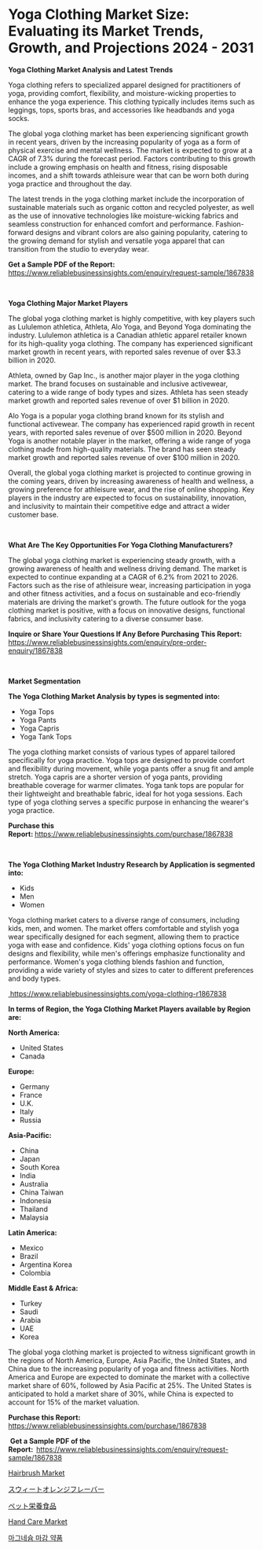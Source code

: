 <p><h1>Yoga Clothing Market Size: Evaluating its Market Trends, Growth, and Projections 2024 - 2031</h1></p><p><strong>Yoga Clothing Market Analysis and Latest Trends</strong></p>
<p><p>Yoga clothing refers to specialized apparel designed for practitioners of yoga, providing comfort, flexibility, and moisture-wicking properties to enhance the yoga experience. This clothing typically includes items such as leggings, tops, sports bras, and accessories like headbands and yoga socks.</p><p>The global yoga clothing market has been experiencing significant growth in recent years, driven by the increasing popularity of yoga as a form of physical exercise and mental wellness. The market is expected to grow at a CAGR of 7.3% during the forecast period. Factors contributing to this growth include a growing emphasis on health and fitness, rising disposable incomes, and a shift towards athleisure wear that can be worn both during yoga practice and throughout the day.</p><p>The latest trends in the yoga clothing market include the incorporation of sustainable materials such as organic cotton and recycled polyester, as well as the use of innovative technologies like moisture-wicking fabrics and seamless construction for enhanced comfort and performance. Fashion-forward designs and vibrant colors are also gaining popularity, catering to the growing demand for stylish and versatile yoga apparel that can transition from the studio to everyday wear.</p></p>
<p><strong>Get a Sample PDF of the Report:&nbsp;</strong> <a href="https://www.reliablebusinessinsights.com/enquiry/request-sample/1867838">https://www.reliablebusinessinsights.com/enquiry/request-sample/1867838</a></p>
<p>&nbsp;</p>
<p><strong>Yoga Clothing Major Market Players</strong></p>
<p><p>The global yoga clothing market is highly competitive, with key players such as Lululemon athletica, Athleta, Alo Yoga, and Beyond Yoga dominating the industry. Lululemon athletica is a Canadian athletic apparel retailer known for its high-quality yoga clothing. The company has experienced significant market growth in recent years, with reported sales revenue of over $3.3 billion in 2020.</p><p>Athleta, owned by Gap Inc., is another major player in the yoga clothing market. The brand focuses on sustainable and inclusive activewear, catering to a wide range of body types and sizes. Athleta has seen steady market growth and reported sales revenue of over $1 billion in 2020.</p><p>Alo Yoga is a popular yoga clothing brand known for its stylish and functional activewear. The company has experienced rapid growth in recent years, with reported sales revenue of over $500 million in 2020. Beyond Yoga is another notable player in the market, offering a wide range of yoga clothing made from high-quality materials. The brand has seen steady market growth and reported sales revenue of over $100 million in 2020.</p><p>Overall, the global yoga clothing market is projected to continue growing in the coming years, driven by increasing awareness of health and wellness, a growing preference for athleisure wear, and the rise of online shopping. Key players in the industry are expected to focus on sustainability, innovation, and inclusivity to maintain their competitive edge and attract a wider customer base.</p></p>
<p>&nbsp;</p>
<p><strong>What Are The Key Opportunities For Yoga Clothing Manufacturers?</strong></p>
<p><p>The global yoga clothing market is experiencing steady growth, with a growing awareness of health and wellness driving demand. The market is expected to continue expanding at a CAGR of 6.2% from 2021 to 2026. Factors such as the rise of athleisure wear, increasing participation in yoga and other fitness activities, and a focus on sustainable and eco-friendly materials are driving the market's growth. The future outlook for the yoga clothing market is positive, with a focus on innovative designs, functional fabrics, and inclusivity catering to a diverse consumer base.</p></p>
<p><strong>Inquire or Share Your Questions If Any Before Purchasing This Report:</strong> <a href="https://www.reliablebusinessinsights.com/enquiry/pre-order-enquiry/1867838">https://www.reliablebusinessinsights.com/enquiry/pre-order-enquiry/1867838</a></p>
<p>&nbsp;</p>
<p><strong>Market Segmentation</strong></p>
<p><strong>The Yoga Clothing Market Analysis by types is segmented into:</strong></p>
<p><ul><li>Yoga Tops</li><li>Yoga Pants</li><li>Yoga Capris</li><li>Yoga Tank Tops</li></ul></p>
<p><p>The yoga clothing market consists of various types of apparel tailored specifically for yoga practice. Yoga tops are designed to provide comfort and flexibility during movement, while yoga pants offer a snug fit and ample stretch. Yoga capris are a shorter version of yoga pants, providing breathable coverage for warmer climates. Yoga tank tops are popular for their lightweight and breathable fabric, ideal for hot yoga sessions. Each type of yoga clothing serves a specific purpose in enhancing the wearer's yoga practice.</p></p>
<p><strong>Purchase this Report:&nbsp;</strong><a href="https://www.reliablebusinessinsights.com/purchase/1867838">https://www.reliablebusinessinsights.com/purchase/1867838</a></p>
<p>&nbsp;</p>
<p><strong>The Yoga Clothing Market Industry Research by Application is segmented into:</strong></p>
<p><ul><li>Kids</li><li>Men</li><li>Women</li></ul></p>
<p><p>Yoga clothing market caters to a diverse range of consumers, including kids, men, and women. The market offers comfortable and stylish yoga wear specifically designed for each segment, allowing them to practice yoga with ease and confidence. Kids' yoga clothing options focus on fun designs and flexibility, while men's offerings emphasize functionality and performance. Women's yoga clothing blends fashion and function, providing a wide variety of styles and sizes to cater to different preferences and body types.</p></p>
<p><a href="https://www.reliablebusinessinsights.com/yoga-clothing-r1867838">&nbsp;https://www.reliablebusinessinsights.com/yoga-clothing-r1867838</a></p>
<p><strong>In terms of Region, the Yoga Clothing Market Players available by Region are:</strong></p>
<p>
    <p> <strong> North America: </strong>
        <ul>
            <li>United States</li>
            <li>Canada</li>
        </ul>
        </p> 
    <p> <strong> Europe: </strong>
        <ul>
            <li>Germany</li>
            <li>France</li>
            <li>U.K.</li>
            <li>Italy</li>
            <li>Russia</li>
        </ul>
        </p> 
    <p> <strong> Asia-Pacific: </strong>
        <ul>
            <li>China</li>
            <li>Japan</li>
            <li>South Korea</li>
            <li>India</li>
            <li>Australia</li>
            <li>China Taiwan</li>
            <li>Indonesia</li>
            <li>Thailand</li>
            <li>Malaysia</li>
        </ul>
        </p> 
    <p> <strong> Latin America: </strong>
        <ul>
            <li>Mexico</li>
            <li>Brazil</li>
            <li>Argentina Korea</li>
            <li>Colombia</li>
        </ul>
        </p> 
    <p> <strong> Middle East & Africa: </strong>
        <ul>
            <li>Turkey</li>
            <li>Saudi</li>
            <li>Arabia</li>
            <li>UAE</li>
            <li>Korea</li>
        </ul>
    </p>
    </p>
<p><p>The global yoga clothing market is projected to witness significant growth in the regions of North America, Europe, Asia Pacific, the United States, and China due to the increasing popularity of yoga and fitness activities. North America and Europe are expected to dominate the market with a collective market share of 60%, followed by Asia Pacific at 25%. The United States is anticipated to hold a market share of 30%, while China is expected to account for 15% of the market valuation.</p></p>
<p><strong>Purchase this Report: </strong><a href="https://www.reliablebusinessinsights.com/purchase/1867838">https://www.reliablebusinessinsights.com/purchase/1867838</a></p>
<p>&nbsp;<strong>Get a Sample PDF of the Report:&nbsp;&nbsp;</strong><a href="https://www.reliablebusinessinsights.com/enquiry/request-sample/1867838">https://www.reliablebusinessinsights.com/enquiry/request-sample/1867838</a></p>
<p><strong></strong></p>
<p><p><a href="https://github.com/LaceyZemlak1/Market-Research-Report-List-1/blob/main/hairbrush-market.md">Hairbrush Market</a></p><p><a href="https://github.com/DanykaKilback/Market-Research-Report-List-1/blob/main/9068052142005.md">スウィートオレンジフレーバー</a></p><p><a href="https://github.com/mohamedbakry57/Market-Research-Report-List-4/blob/main/3727840142006.md">ペット栄養食品</a></p><p><a href="https://github.com/Seman3302/Market-Research-Report-List-1/blob/main/hand-care-market.md">Hand Care Market</a></p><p><a href="https://github.com/regina00882/Market-Research-Report-List-1/blob/main/3822706149828.md">마그네슘 마감 약품</a></p></p>